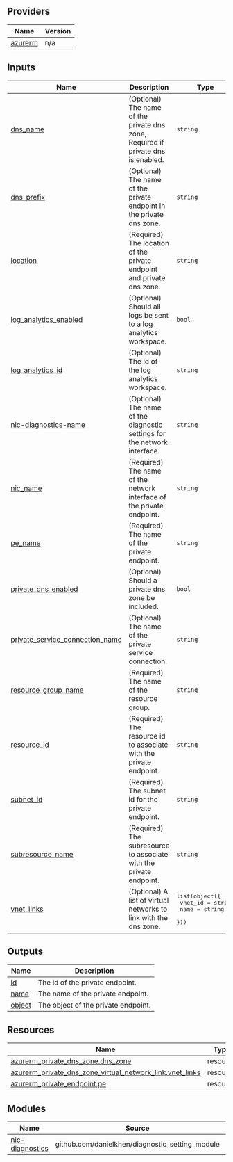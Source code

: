 <!-- BEGIN_TF_DOCS -->

## Providers

| Name | Version |
|------|---------|
| <a name="provider_azurerm"></a> [azurerm](#provider\_azurerm) | n/a |

## Inputs

| Name | Description | Type | Default | Required |
|------|-------------|------|---------|:--------:|
| <a name="input_dns_name"></a> [dns\_name](#input\_dns\_name) | (Optional) The name of the private dns zone, Required if private dns is enabled. | `string` | `null` | no |
| <a name="input_dns_prefix"></a> [dns\_prefix](#input\_dns\_prefix) | (Optional) The name of the private endpoint in the private dns zone. | `string` | `"pe"` | no |
| <a name="input_location"></a> [location](#input\_location) | (Required) The location of the private endpoint and private dns zone. | `string` | n/a | yes |
| <a name="input_log_analytics_enabled"></a> [log\_analytics\_enabled](#input\_log\_analytics\_enabled) | (Optional) Should all logs be sent to a log analytics workspace. | `bool` | `false` | no |
| <a name="input_log_analytics_id"></a> [log\_analytics\_id](#input\_log\_analytics\_id) | (Optional) The id of the log analytics workspace. | `string` | `null` | no |
| <a name="input_nic-diagnostics-name"></a> [nic-diagnostics-name](#input\_nic-diagnostics-name) | (Optional) The name of the diagnostic settings for the network interface. | `string` | `"pe-nic-diagnostics"` | no |
| <a name="input_nic_name"></a> [nic\_name](#input\_nic\_name) | (Required) The name of the network interface of the private endpoint. | `string` | n/a | yes |
| <a name="input_pe_name"></a> [pe\_name](#input\_pe\_name) | (Required) The name of the private endpoint. | `string` | n/a | yes |
| <a name="input_private_dns_enabled"></a> [private\_dns\_enabled](#input\_private\_dns\_enabled) | (Optional) Should a private dns zone be included. | `bool` | `false` | no |
| <a name="input_private_service_connection_name"></a> [private\_service\_connection\_name](#input\_private\_service\_connection\_name) | (Optional) The name of the private service connection. | `string` | `"private-connection"` | no |
| <a name="input_resource_group_name"></a> [resource\_group\_name](#input\_resource\_group\_name) | (Required) The name of the resource group. | `string` | n/a | yes |
| <a name="input_resource_id"></a> [resource\_id](#input\_resource\_id) | (Required) The resource id to associate with the private endpoint. | `string` | n/a | yes |
| <a name="input_subnet_id"></a> [subnet\_id](#input\_subnet\_id) | (Required) The subnet id for the private endpoint. | `string` | n/a | yes |
| <a name="input_subresource_name"></a> [subresource\_name](#input\_subresource\_name) | (Required) The subresource to associate with the private endpoint. | `string` | n/a | yes |
| <a name="input_vnet_links"></a> [vnet\_links](#input\_vnet\_links) | (Optional) A list of virtual networks to link with the dns zone. | <pre>list(object({<br>    vnet_id = string<br>    name    = string<br>  }))</pre> | `[]` | no |

## Outputs

| Name | Description |
|------|-------------|
| <a name="output_id"></a> [id](#output\_id) | The id of the private endpoint. |
| <a name="output_name"></a> [name](#output\_name) | The name of the private endpoint. |
| <a name="output_object"></a> [object](#output\_object) | The object of the private endpoint. |

## Resources

| Name | Type |
|------|------|
| [azurerm_private_dns_zone.dns_zone](https://registry.terraform.io/providers/hashicorp/azurerm/latest/docs/resources/private_dns_zone) | resource |
| [azurerm_private_dns_zone_virtual_network_link.vnet_links](https://registry.terraform.io/providers/hashicorp/azurerm/latest/docs/resources/private_dns_zone_virtual_network_link) | resource |
| [azurerm_private_endpoint.pe](https://registry.terraform.io/providers/hashicorp/azurerm/latest/docs/resources/private_endpoint) | resource |

## Modules

| Name | Source | Version |
|------|--------|---------|
| <a name="module_nic-diagnostics"></a> [nic-diagnostics](#module\_nic-diagnostics) | github.com/danielkhen/diagnostic_setting_module | n/a |
<!-- END_TF_DOCS -->